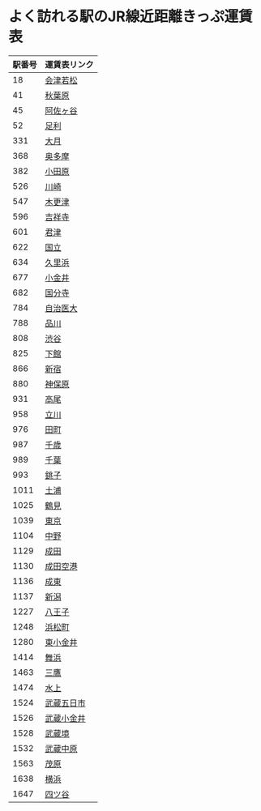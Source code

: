 # よく訪れる駅のJR線近距離きっぷ運賃表  

|駅番号|運賃表リンク|
|---|---|
|18|[会津若松](https://www.jreast.co.jp/estation/stations/icfaretable/pdf/18.pdf)|
|41|[秋葉原](https://www.jreast.co.jp/estation/stations/icfaretable/pdf/41.pdf)|
|45|[阿佐ヶ谷](https://www.jreast.co.jp/estation/stations/icfaretable/pdf/45.pdf)|
|52|[足利](https://www.jreast.co.jp/estation/stations/icfaretable/pdf/52.pdf)|
|331|[大月](https://www.jreast.co.jp/estation/stations/icfaretable/pdf/331.pdf)|
|368|[奥多摩](https://www.jreast.co.jp/estation/stations/icfaretable/pdf/368.pdf)|
|382|[小田原](https://www.jreast.co.jp/estation/stations/icfaretable/pdf/382.pdf)|
|526|[川崎](https://www.jreast.co.jp/estation/stations/icfaretable/pdf/526.pdf)|
|547|[木更津](https://www.jreast.co.jp/estation/stations/icfaretable/pdf/547.pdf)|
|596|[吉祥寺](https://www.jreast.co.jp/estation/stations/icfaretable/pdf/596.pdf)|
|601|[君津](https://www.jreast.co.jp/estation/stations/icfaretable/pdf/601.pdf)|
|622|[国立](https://www.jreast.co.jp/estation/stations/icfaretable/pdf/622.pdf)|
|634|[久里浜](https://www.jreast.co.jp/estation/stations/icfaretable/pdf/634.pdf)|
|677|[小金井](https://www.jreast.co.jp/estation/stations/icfaretable/pdf/677.pdf)|
|682|[国分寺](https://www.jreast.co.jp/estation/stations/icfaretable/pdf/682.pdf)|
|784|[自治医大](https://www.jreast.co.jp/estation/stations/icfaretable/pdf/784.pdf)|
|788|[品川](https://www.jreast.co.jp/estation/stations/icfaretable/pdf/788.pdf)|
|808|[渋谷](https://www.jreast.co.jp/estation/stations/icfaretable/pdf/808.pdf)|
|825|[下館](https://www.jreast.co.jp/estation/stations/icfaretable/pdf/825.pdf)|
|866|[新宿](https://www.jreast.co.jp/estation/stations/icfaretable/pdf/866.pdf)|
|880|[神保原](https://www.jreast.co.jp/estation/stations/icfaretable/pdf/880.pdf)|
|931|[高尾](https://www.jreast.co.jp/estation/stations/icfaretable/pdf/931.pdf)|
|958|[立川](https://www.jreast.co.jp/estation/stations/icfaretable/pdf/958.pdf)|
|976|[田町](https://www.jreast.co.jp/estation/stations/icfaretable/pdf/976.pdf)|
|987|[千歳](https://www.jreast.co.jp/estation/stations/icfaretable/pdf/987.pdf)|
|989|[千葉](https://www.jreast.co.jp/estation/stations/icfaretable/pdf/989.pdf)|
|993|[銚子](https://www.jreast.co.jp/estation/stations/icfaretable/pdf/993.pdf)|
|1011|[土浦](https://www.jreast.co.jp/estation/stations/icfaretable/pdf/1011.pdf)|
|1025|[鶴見](https://www.jreast.co.jp/estation/stations/icfaretable/pdf/1025.pdf)|
|1039|[東京](https://www.jreast.co.jp/estation/stations/icfaretable/pdf/1039.pdf)|
|1104|[中野](https://www.jreast.co.jp/estation/stations/icfaretable/pdf/1104.pdf)|
|1129|[成田](https://www.jreast.co.jp/estation/stations/icfaretable/pdf/1129.pdf)|
|1130|[成田空港](https://www.jreast.co.jp/estation/stations/icfaretable/pdf/1130.pdf)|
|1136|[成東](https://www.jreast.co.jp/estation/stations/icfaretable/pdf/1136.pdf)|
|1137|[新潟](https://www.jreast.co.jp/estation/stations/icfaretable/pdf/1137.pdf)|
|1227|[八王子](https://www.jreast.co.jp/estation/stations/icfaretable/pdf/1227.pdf)|
|1248|[浜松町](https://www.jreast.co.jp/estation/stations/icfaretable/pdf/1248.pdf)|
|1280|[東小金井](https://www.jreast.co.jp/estation/stations/icfaretable/pdf/1280.pdf)|
|1414|[舞浜](https://www.jreast.co.jp/estation/stations/icfaretable/pdf/1414.pdf)|
|1463|[三鷹](https://www.jreast.co.jp/estation/stations/icfaretable/pdf/1463.pdf)|
|1474|[水上](https://www.jreast.co.jp/estation/stations/icfaretable/pdf/1474.pdf)|
|1524|[武蔵五日市](https://www.jreast.co.jp/estation/stations/icfaretable/pdf/1524.pdf)|
|1526|[武蔵小金井](https://www.jreast.co.jp/estation/stations/icfaretable/pdf/1526.pdf)|
|1528|[武蔵境](https://www.jreast.co.jp/estation/stations/icfaretable/pdf/1528.pdf)|
|1532|[武蔵中原](https://www.jreast.co.jp/estation/stations/icfaretable/pdf/1532.pdf)|
|1563|[茂原](https://www.jreast.co.jp/estation/stations/icfaretable/pdf/1563.pdf)|
|1638|[横浜](https://www.jreast.co.jp/estation/stations/icfaretable/pdf/1638.pdf)|
|1647|[四ツ谷](https://www.jreast.co.jp/estation/stations/icfaretable/pdf/1647.pdf)|


